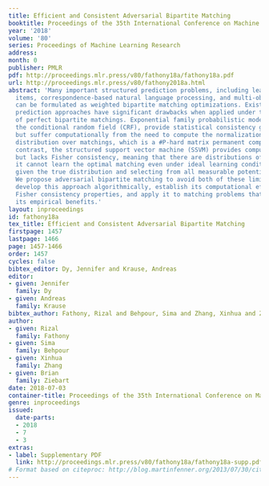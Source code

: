 ```yaml
---
title: Efficient and Consistent Adversarial Bipartite Matching
booktitle: Proceedings of the 35th International Conference on Machine Learning
year: '2018'
volume: '80'
series: Proceedings of Machine Learning Research
address: 
month: 0
publisher: PMLR
pdf: http://proceedings.mlr.press/v80/fathony18a/fathony18a.pdf
url: http://proceedings.mlr.press/v80/fathony2018a.html
abstract: 'Many important structured prediction problems, including learning to rank
  items, correspondence-based natural language processing, and multi-object tracking,
  can be formulated as weighted bipartite matching optimizations. Existing structured
  prediction approaches have significant drawbacks when applied under the constraints
  of perfect bipartite matchings. Exponential family probabilistic models, such as
  the conditional random field (CRF), provide statistical consistency guarantees,
  but suffer computationally from the need to compute the normalization term of its
  distribution over matchings, which is a #P-hard matrix permanent computation. In
  contrast, the structured support vector machine (SSVM) provides computational efficiency,
  but lacks Fisher consistency, meaning that there are distributions of data for which
  it cannot learn the optimal matching even under ideal learning conditions (i.e.,
  given the true distribution and selecting from all measurable potential functions).
  We propose adversarial bipartite matching to avoid both of these limitations. We
  develop this approach algorithmically, establish its computational efficiency and
  Fisher consistency properties, and apply it to matching problems that demonstrate
  its empirical benefits.'
layout: inproceedings
id: fathony18a
tex_title: Efficient and Consistent Adversarial Bipartite Matching
firstpage: 1457
lastpage: 1466
page: 1457-1466
order: 1457
cycles: false
bibtex_editor: Dy, Jennifer and Krause, Andreas
editor:
- given: Jennifer
  family: Dy
- given: Andreas
  family: Krause
bibtex_author: Fathony, Rizal and Behpour, Sima and Zhang, Xinhua and Ziebart, Brian
author:
- given: Rizal
  family: Fathony
- given: Sima
  family: Behpour
- given: Xinhua
  family: Zhang
- given: Brian
  family: Ziebart
date: 2018-07-03
container-title: Proceedings of the 35th International Conference on Machine Learning
genre: inproceedings
issued:
  date-parts:
  - 2018
  - 7
  - 3
extras:
- label: Supplementary PDF
  link: http://proceedings.mlr.press/v80/fathony18a/fathony18a-supp.pdf
# Format based on citeproc: http://blog.martinfenner.org/2013/07/30/citeproc-yaml-for-bibliographies/
---
```

